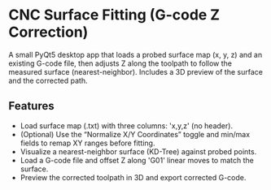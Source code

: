 # CNC Surface Fitting (G-code Z Correction)
A small PyQt5 desktop app that loads a probed surface map (x, y, z) and an existing G-code file, then adjusts Z along the toolpath to follow the measured surface (nearest-neighbor). Includes a 3D preview of the surface and the corrected path.

## Features
- Load surface map (.txt) with three columns: 'x,y,z' (no header).
- (Optional) Use the “Normalize X/Y Coordinates” toggle and min/max fields to remap XY ranges before fitting.
- Visualize a nearest-neighbor surface (KD-Tree) against probed points.
- Load a G-code file and offset Z along 'G01' linear moves to match the surface.
- Preview the corrected toolpath in 3D and export corrected G-code.

